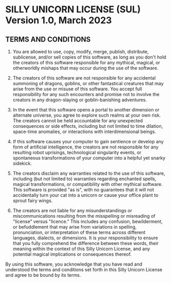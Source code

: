 # SILLY UNICORN LICENSE (SUL) Version 1.0, March 2023

## TERMS AND CONDITIONS

1. You are allowed to use, copy, modify, merge, publish, distribute, sublicense,
   and/or sell copies of this software, as long as you don't hold the creators
   of this software responsible for any mythical, magical, or otherworldly
   mishaps that may occur during the use of the software.

2. The creators of this software are not responsible for any accidental
   summoning of dragons, goblins, or other fantastical creatures that may arise
   from the use or misuse of this software. You accept full responsibility for
   any such encounters and promise not to involve the creators in any
   dragon-slaying or goblin-banishing adventures.

3. In the event that this software opens a portal to another dimension or
   alternate universe, you agree to explore such realms at your own risk. The
   creators cannot be held accountable for any unexpected consequences or side
   effects, including but not limited to time dilation, space-time anomalies, or
   interactions with interdimensional beings.

4. If this software causes your computer to gain sentience or develop any form
   of artificial intelligence, the creators are not responsible for any
   resulting robot uprisings, technological singularity events, or spontaneous
   transformations of your computer into a helpful yet snarky sidekick.

5. The creators disclaim any warranties related to the use of this software,
   including (but not limited to) warranties regarding enchanted spells, magical
   transformations, or compatibility with other mythical software. This software
   is provided "as is", with no guarantees that it will not accidentally turn
   your cat into a unicorn or cause your office plant to sprout fairy wings.

6. The creators are not liable for any misunderstandings or miscommunications
   resulting from the misspelling or misreading of "license" versus "licence."
   This includes any confusion, bewilderment, or befuddlement that may arise
   from variations in spelling, pronunciation, or interpretation of these terms
   across different languages, dialects, or dimensions. It is your
   responsibility to ensure that you fully comprehend the difference between
   these words, their meaning within the context of this Silly Unicorn License,
   and any potential magical implications or consequences thereof.

By using this software, you acknowledge that you have read and understood the
terms and conditions set forth in this Silly Unicorn License and agree to be
bound by its terms.
